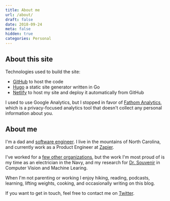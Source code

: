 ```yaml
---
title: About me
url: /about/
draft: false
date: 2018-09-24
meta: false
hidden: true
categories: Personal
---
```


## About this site

Technologies used to build the site:

- [GitHub](https://github.com/pmalmgren/petermalmgren.com) to host the code
- [Hugo](https://gohugo.io/) a static site generator written in Go
- [Netlify](https://www.netlify.com/) to host my site and deploy it automatically from GitHub

I used to use Google Analytics, but I stopped in favor of [Fathom Analytics](https://usefathom.com/), which is a privacy-focused analytics tool that doesn't collect any personal information about you.

## About me

I'm a dad and [software engineer](https://github.com/pmalmgren). I live in the mountains of North Carolina, and currently work as a Product Engineer at [Zapier](https://zapier.com).

I've worked for a [few other organizations](https://www.linkedin.com/in/ptmalmgren/), but the work I'm most proud of is my time as an electrician in the Navy, and my research for [Dr. Souvenir](https://cis.temple.edu/~souvenir/) in Computer Vision and Machine Learing.

When I'm not parenting or working I enjoy hiking, reading, podcasts, learning, lifting weights, cooking, and occasionally writing on this blog.

If you want to get in touch, feel free to contact me on [Twitter](https://twitter.com/ptmalmgren).
